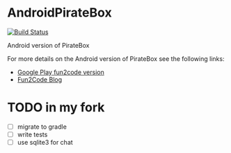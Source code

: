 AndroidPirateBox
================

[![Build Status](https://travis-ci.org/gunmetal313/AndroidPirateBox.svg?branch=master)](https://travis-ci.org/gunmetal313/AndroidPirateBox)

Android version of PirateBox

For more details on the Android version of PirateBox see the following links:

* [Google Play fun2code version](https://play.google.com/store/apps/details?id=de.fun2code.android.piratebox)
* [Fun2Code Blog](http://fun2code-blog.blogspot.de/search/label/PirateBox)

TODO in my fork
================
- [ ] migrate to gradle
- [ ] write tests
- [ ] use sqlite3 for chat